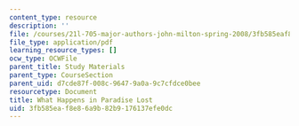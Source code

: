```yaml
---
content_type: resource
description: ''
file: /courses/21l-705-major-authors-john-milton-spring-2008/3fb585eaf8e86a9b82b9176137efe0dc_MIT21L_705S08_paradise.pdf
file_type: application/pdf
learning_resource_types: []
ocw_type: OCWFile
parent_title: Study Materials
parent_type: CourseSection
parent_uid: d7cde87f-008c-9647-9a0a-9c7cfdce0bee
resourcetype: Document
title: What Happens in Paradise Lost
uid: 3fb585ea-f8e8-6a9b-82b9-176137efe0dc
---
```

